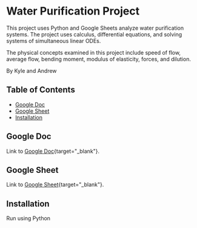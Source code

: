# Water Purification Project

This project uses Python and Google Sheets analyze water purification systems. The project uses calculus, differential equations, and solving systems of simultaneous linear ODEs.

The physical concepts examined in this project include speed of flow, average flow, bending moment, modulus of elasticity, forces, and dilution.

By Kyle and Andrew

## Table of Contents

- [Google Doc](#google-doc)
- [Google Sheet](#google-sheet)
- [Installation](#installation)

## Google Doc

Link to [Google Doc](https://docs.google.com/document/d/1R1u8_MmKeeHyDbKya8oNSubdqgKZAQnq1OhBVxzhWdo/edit){target="_blank"}.

## Google Sheet

Link to [Google Sheet](https://docs.google.com/spreadsheets/d/1q4ler6MOYmUkqIP_f5_SbtdWfF8PwBzDHFKv5t2DIoI/edit?pli=1#gid=0){target="_blank"}.

## Installation

Run using Python
